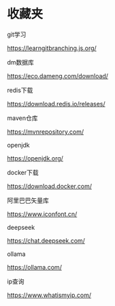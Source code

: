 # 收藏夹



git学习

https://learngitbranching.js.org/



dm数据库

https://eco.dameng.com/download/



redis下载

https://download.redis.io/releases/



maven仓库

https://mvnrepository.com/



openjdk

https://openjdk.org/



docker下载

https://download.docker.com/



阿里巴巴矢量库

https://www.iconfont.cn/



deepseek

https://chat.deepseek.com/



ollama

https://ollama.com/



ip查询

https://www.whatismyip.com/

